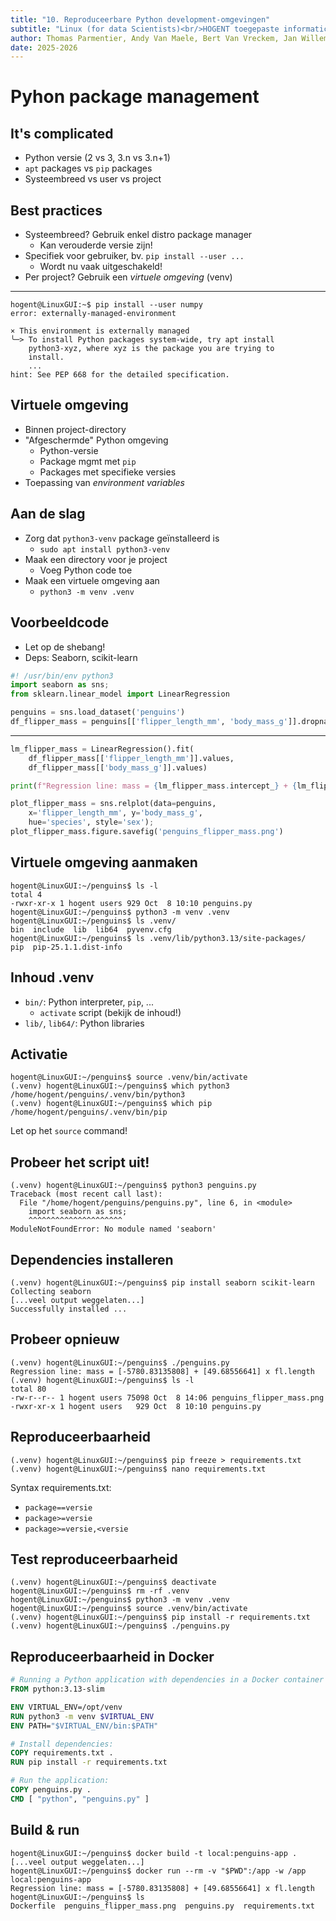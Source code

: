 ```yaml
---
title: "10. Reproduceerbare Python development-omgevingen"
subtitle: "Linux (for data Scientists)<br/>HOGENT toegepaste informatica"
author: Thomas Parmentier, Andy Van Maele, Bert Van Vreckem, Jan Willem
date: 2025-2026
---
```


# Pyhon package management

## It's complicated

- Python versie (2 vs 3, 3.n vs 3.n+1)
- `apt` packages vs `pip` packages
- Systeembreed vs user vs project

## Best practices

- Systeembreed? Gebruik enkel distro package manager
  - Kan verouderde versie zijn!
- Specifiek voor gebruiker, bv. `pip install --user ...`
  - Wordt nu vaak uitgeschakeld!
- Per project? Gebruik een *virtuele omgeving* (venv)

---

```console
hogent@LinuxGUI:~$ pip install --user numpy
error: externally-managed-environment

× This environment is externally managed
╰─> To install Python packages system-wide, try apt install
    python3-xyz, where xyz is the package you are trying to
    install.
    ...
hint: See PEP 668 for the detailed specification.
```

## Virtuele omgeving

- Binnen project-directory
- "Afgeschermde" Python omgeving
  - Python-versie
  - Package mgmt met `pip`
  - Packages met specifieke versies
- Toepassing van *environment variables*

## Aan de slag

- Zorg dat `python3-venv` package geïnstalleerd is
  - `sudo apt install python3-venv`
- Maak een directory voor je project
  - Voeg Python code toe
- Maak een virtuele omgeving aan
  - `python3 -m venv .venv`

## Voorbeeldcode

- Let op de shebang!
- Deps: Seaborn, scikit-learn

```python
#! /usr/bin/env python3
import seaborn as sns;
from sklearn.linear_model import LinearRegression

penguins = sns.load_dataset('penguins')
df_flipper_mass = penguins[['flipper_length_mm', 'body_mass_g']].dropna()
```

---

```python
lm_flipper_mass = LinearRegression().fit(
    df_flipper_mass[['flipper_length_mm']].values,
    df_flipper_mass[['body_mass_g']].values)

print(f"Regression line: mass = {lm_flipper_mass.intercept_} + {lm_flipper_mass.coef_[0]} x fl.length")

plot_flipper_mass = sns.relplot(data=penguins,
    x='flipper_length_mm', y='body_mass_g', 
    hue='species', style='sex');
plot_flipper_mass.figure.savefig('penguins_flipper_mass.png')
```

## Virtuele omgeving aanmaken

```console
hogent@LinuxGUI:~/penguins$ ls -l
total 4
-rwxr-xr-x 1 hogent users 929 Oct  8 10:10 penguins.py
hogent@LinuxGUI:~/penguins$ python3 -m venv .venv
hogent@LinuxGUI:~/penguins$ ls .venv/
bin  include  lib  lib64  pyvenv.cfg
hogent@LinuxGUI:~/penguins$ ls .venv/lib/python3.13/site-packages/
pip  pip-25.1.1.dist-info
```

## Inhoud .venv

- `bin/`: Python interpreter, `pip`, ...
  - `activate` script (bekijk de inhoud!)
- `lib/`, `lib64/`: Python libraries

## Activatie

```console
hogent@LinuxGUI:~/penguins$ source .venv/bin/activate
(.venv) hogent@LinuxGUI:~/penguins$ which python3
/home/hogent/penguins/.venv/bin/python3
(.venv) hogent@LinuxGUI:~/penguins$ which pip
/home/hogent/penguins/.venv/bin/pip
```

Let op het `source` command!

## Probeer het script uit!

```console
(.venv) hogent@LinuxGUI:~/penguins$ python3 penguins.py 
Traceback (most recent call last):
  File "/home/hogent/penguins/penguins.py", line 6, in <module>
    import seaborn as sns;
    ^^^^^^^^^^^^^^^^^^^^^
ModuleNotFoundError: No module named 'seaborn'
```

## Dependencies installeren

```console
(.venv) hogent@LinuxGUI:~/penguins$ pip install seaborn scikit-learn
Collecting seaborn
[...veel output weggelaten...]
Successfully installed ...
```

## Probeer opnieuw

```console
(.venv) hogent@LinuxGUI:~/penguins$ ./penguins.py 
Regression line: mass = [-5780.83135808] + [49.68556641] x fl.length
(.venv) hogent@LinuxGUI:~/penguins$ ls -l
total 80
-rw-r--r-- 1 hogent users 75098 Oct  8 14:06 penguins_flipper_mass.png
-rwxr-xr-x 1 hogent users   929 Oct  8 10:10 penguins.py
```

## Reproduceerbaarheid

```console
(.venv) hogent@LinuxGUI:~/penguins$ pip freeze > requirements.txt
(.venv) hogent@LinuxGUI:~/penguins$ nano requirements.txt
```

Syntax requirements.txt:

- `package==versie`
- `package>=versie`
- `package>=versie,<versie`

## Test reproduceerbaarheid

```console
(.venv) hogent@LinuxGUI:~/penguins$ deactivate
hogent@LinuxGUI:~/penguins$ rm -rf .venv
hogent@LinuxGUI:~/penguins$ python3 -m venv .venv
hogent@LinuxGUI:~/penguins$ source .venv/bin/activate
(.venv) hogent@LinuxGUI:~/penguins$ pip install -r requirements.txt
(.venv) hogent@LinuxGUI:~/penguins$ ./penguins.py
```

## Reproduceerbaarheid in Docker

```dockerfile
# Running a Python application with dependencies in a Docker container
FROM python:3.13-slim

ENV VIRTUAL_ENV=/opt/venv
RUN python3 -m venv $VIRTUAL_ENV
ENV PATH="$VIRTUAL_ENV/bin:$PATH"

# Install dependencies:
COPY requirements.txt .
RUN pip install -r requirements.txt

# Run the application:
COPY penguins.py .
CMD [ "python", "penguins.py" ]
```

## Build & run

```console
hogent@LinuxGUI:~/penguins$ docker build -t local:penguins-app .
[...veel output weggelaten...]
hogent@LinuxGUI:~/penguins$ docker run --rm -v "$PWD":/app -w /app local:penguins-app
Regression line: mass = [-5780.83135808] + [49.68556641] x fl.length
hogent@LinuxGUI:~/penguins$ ls
Dockerfile  penguins_flipper_mass.png  penguins.py  requirements.txt
```


